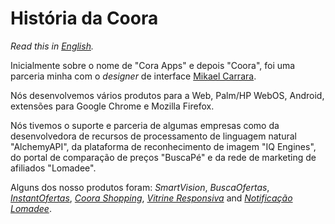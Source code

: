 # História da Coora

_Read this in [English](https://github.com/dirceu-jr/coora)._

Inicialmente sobre o nome de "Cora Apps" e depois "Coora", foi uma parceria minha com o _designer_ de interface [Mikael Carrara](https://github.com/mikaelcarrara).

Nós desenvolvemos vários produtos para a Web, Palm/HP WebOS, Android, extensões para Google Chrome e Mozilla Firefox.

Nós tivemos o suporte e parceria de algumas empresas como da desenvolvedora de recursos de processamento de linguagem natural "AlchemyAPI", da plataforma de reconhecimento de imagem "IQ Engines", do portal de comparação de preços "BuscaPé" e da rede de marketing de afiliados "Lomadee".

Alguns dos nosso produtos foram: _SmartVision_, _BuscaOfertas_, [_InstantOfertas_](https://github.com/dirceu-jr/instant-ofertas), [_Coora Shopping_](https://github.com/dirceu-jr/coora-shopping), [_Vitrine Responsiva_](https://github.com/dirceu-jr/vitrine-design-responsivo) and [_Notificação Lomadee_](https://github.com/dirceu-jr/notificacao-lomadee).
